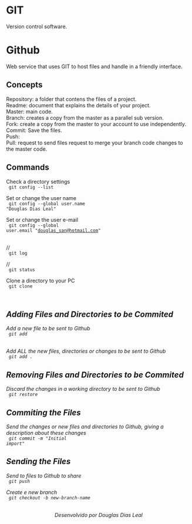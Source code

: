 # GIT
Version control software.

# Github
Web service that uses GIT to host files and handle in a friendly interface.

## Concepts
Repository: a folder that contens the files of a project.<br>
Readme: document that explains the details of your project.<br>
Master: main code.<br>
Branch: creates a copy from the master as a parallel sub version.<br>
Fork: create a copy from the master to your account to use independently.<br>
Commit: Save the files.<br>
Push: <br>
Pull: request to send files request to merge your branch code changes to the master code.<br>

## Commands

Check a directory settings
<br>
<code>
    git config --list
</code>
<br>

Set or change the user name
<br>
<code>
    git config --global user.name "Douglas Dias Leal"
</code>
<br>

Set or change the user e-mail
<br>
<code>
    git config --global user.email "douglas_san@hotmail.com"
</code>
<br>

//
<br>
<code>
    git log
</code>
<br>

//
<br>
<code>
    git status
</code>
<br>

Clone a directory to your PC
<br>
<code>
    git clone <address>
</code>
<br>

## Adding Files and Directories to be Commited
Add a new file to be sent to Github
<br>
<code>
    git add <file>
</code>
<br>

Add ALL the new files, directories or changes to be sent to Github
<br>
<code>
    git add .
</code>
<br>

## Removing Files and Directories to be Commited
Discard the changes in a working directory to be sent to Github
<br>
<code>
    git restore <file>
</code>
<br>

## Commiting the Files
Send the changes or new files and directories to Github, giving a description about these changes
<br>
<code>
    git commit -m "Initial import"
</code>
<br>

## Sending the Files
Send to files to Github to share
<br>
<code>
    git push
</code>
<br>

Create e new branch
<br>
<code>
    git checkout -b new-branch-name
</code>
<br>


<p align="center">Desenvolvido por Douglas Dias Leal</p>
